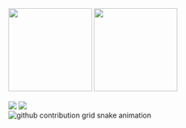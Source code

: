   <div >
    <img height="165em" src="https://github-readme-stats.vercel.app/api?username=RafCarrasco&show_icons=true&theme=github_dark">
    <img height="165em" src="https://github-readme-stats.vercel.app/api/top-langs/?username=RafCarrasco&layout=compact&theme=github_dark">
  </div>
<br>
  
<div>
  <a href="https://www.linkedin.com/in/rafael-carrasco-66b7581a3/" target="_blank"><img src="https://img.shields.io/badge/-LinkedIn-%230077B5?style=for-the-badge&logo=linkedin&logoColor=white" target="_blank"></a>   
   <a href = "mailto:rafaelcarrasco304@gmail.com"><img src="https://img.shields.io/badge/-Gmail-%23333?style=for-the-badge&logo=gmail&logoColor=white" target="_blank"></a>
</div>

<picture>
  <source
    media="(prefers-color-scheme: dark)"
    srcset="
      https://raw.githubusercontent.com/RafCarrasco/snk/output/github-contribution-grid-snake-dark.svg
    "
  />
  <source
    media="(prefers-color-scheme: light)"
    srcset="
      https://raw.githubusercontent.com/RafCarrasco/snk/output/github-contribution-grid-snake.svg
    "
  />
  <img
    alt="github contribution grid snake animation"
    src="https://raw.githubusercontent.com/RafCarrasco/snk/output/github-contribution-grid-snake.svg"
  />
</picture>

